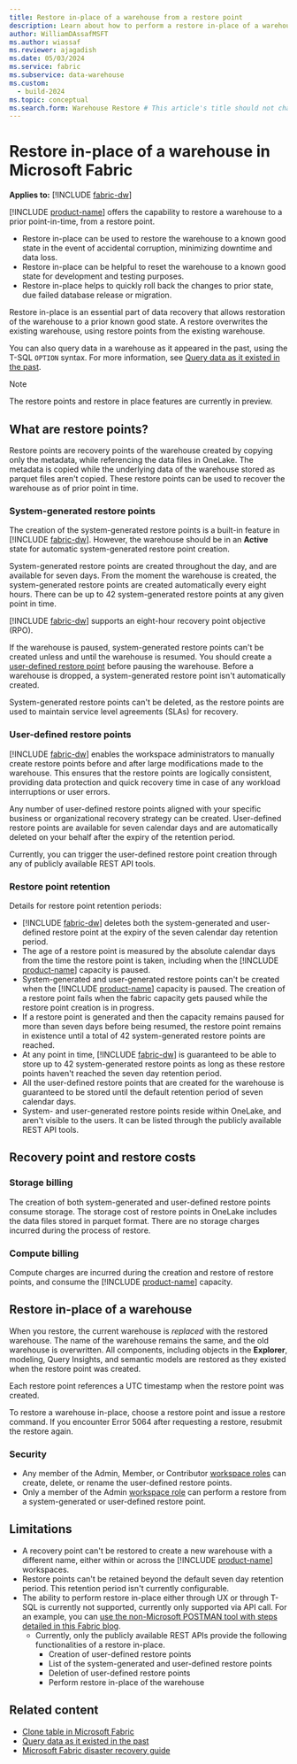 ```yaml
---
title: Restore in-place of a warehouse from a restore point
description: Learn about how to perform a restore in-place of a warehouse in Microsoft Fabric.
author: WilliamDAssafMSFT
ms.author: wiassaf
ms.reviewer: ajagadish
ms.date: 05/03/2024
ms.service: fabric
ms.subservice: data-warehouse
ms.custom:
  - build-2024
ms.topic: conceptual
ms.search.form: Warehouse Restore # This article's title should not change. If so, contact engineering.
---
```

# Restore in-place of a warehouse in Microsoft Fabric

**Applies to:** [!INCLUDE [fabric-dw](includes/applies-to-version/fabric-dw.md)]

[!INCLUDE [product-name](../includes/product-name.md)] offers the capability to restore a warehouse to a prior point-in-time, from a restore point.

- Restore in-place can be used to restore the warehouse to a known good state in the event of accidental corruption, minimizing downtime and data loss.
- Restore in-place can be helpful to reset the warehouse to a known good state for development and testing purposes.
- Restore in-place helps to quickly roll back the changes to prior state, due failed database release or migration.

Restore in-place is an essential part of data recovery that allows restoration of the warehouse to a prior known good state. A restore overwrites the existing warehouse, using restore points from the existing warehouse.

You can also query data in a warehouse as it appeared in the past, using the T-SQL `OPTION` syntax. For more information, see [Query data as it existed in the past](time-travel.md).

> [!NOTE]
> The restore points and restore in place features are currently in preview.

## What are restore points?

Restore points are recovery points of the warehouse created by copying only the metadata, while referencing the data files in OneLake. The metadata is copied while the underlying data of the warehouse stored as parquet files aren't copied. These restore points can be used to recover the warehouse as of prior point in time.

### System-generated restore points

The creation of the system-generated restore points is a built-in feature in [!INCLUDE [fabric-dw](includes/fabric-dw.md)]. However, the warehouse should be in an **Active** state for automatic system-generated restore point creation.

System-generated restore points are created throughout the day, and are available for seven days. From the moment the warehouse is created, the system-generated restore points are created automatically every eight hours. There can be up to 42 system-generated restore points at any given point in time.

[!INCLUDE [fabric-dw](includes/fabric-dw.md)] supports an eight-hour recovery point objective (RPO).

<!-- To see when the last restore point started, execute the following query on your warehouse via the [Fabric portal SQL query editor](sql-query-editor.md). Refer to the top (most recent) row. -->

If the warehouse is paused, system-generated restore points can't be created unless and until the warehouse is resumed. You should create a [user-defined restore point](#user-defined-restore-points) before pausing the warehouse. Before a warehouse is dropped, a system-generated restore point isn't automatically created.

System-generated restore points can't be deleted, as the restore points are used to maintain service level agreements (SLAs) for recovery.

### User-defined restore points

[!INCLUDE [fabric-dw](includes/fabric-dw.md)] enables the workspace administrators to manually create restore points before and after large modifications made to the warehouse. This ensures that the restore points are logically consistent, providing data protection and quick recovery time in case of any workload interruptions or user errors.

Any number of user-defined restore points aligned with your specific business or organizational recovery strategy can be created. User-defined restore points are available for seven calendar days and are automatically deleted on your behalf after the expiry of the retention period.

Currently, you can trigger the user-defined restore point creation through any of publicly available REST API tools. <!-- For an example, see the tutorial [Create user-defined restore points](tutorial-restore-in-place-warehouse.md#create-user-defined-restore-points). -->

### Restore point retention

Details for restore point retention periods:

- [!INCLUDE [fabric-dw](includes/fabric-dw.md)] deletes both the system-generated and user-defined restore point at the expiry of the seven calendar day retention period.
- The age of a restore point is measured by the absolute calendar days from the time the restore point is taken, including when the [!INCLUDE [product-name](../includes/product-name.md)] capacity is paused.
- System-generated and user-generated restore points can't be created when the [!INCLUDE [product-name](../includes/product-name.md)] capacity is paused. The creation of a restore point fails when the fabric capacity gets paused while the restore point creation is in progress.
- If a restore point is generated and then the capacity remains paused for more than seven days before being resumed, the restore point remains in existence until a total of 42 system-generated restore points are reached.
- At any point in time, [!INCLUDE [fabric-dw](includes/fabric-dw.md)] is guaranteed to be able to store up to 42 system-generated restore points as long as these restore points haven't reached the seven day retention period.
- All the user-defined restore points that are created for the warehouse is guaranteed to be stored until the default retention period of seven calendar days.
- System- and user-generated restore points reside within OneLake, and aren't visible to the users. It can be listed through the publicly available REST API tools.

## Recovery point and restore costs

### Storage billing

The creation of both system-generated and user-defined restore points consume storage. The storage cost of restore points in OneLake includes the data files stored in parquet format. There are no storage charges incurred during the process of restore.

### Compute billing

Compute charges are incurred during the creation and restore of restore points, and consume the [!INCLUDE [product-name](../includes/product-name.md)] capacity.

## Restore in-place of a warehouse

When you restore, the current warehouse is *replaced* with the restored warehouse. The name of the warehouse remains the same, and the old warehouse is overwritten. All components, including objects in the **Explorer**, modeling, Query Insights, and semantic models are restored as they existed when the restore point was created.

Each restore point references a UTC timestamp when the restore point was created.

To restore a warehouse in-place, choose a restore point and issue a restore command. If you encounter Error 5064 after requesting a restore, resubmit the restore again.

### Security

- Any member of the Admin, Member, or Contributor [workspace roles](workspace-roles.md) can create, delete, or rename the user-defined restore points.
- Only a member of the Admin [workspace role](workspace-roles.md) can perform a restore from a system-generated or user-defined restore point.

## Limitations

- A recovery point can't be restored to create a new warehouse with a different name, either within or across the [!INCLUDE [product-name](../includes/product-name.md)] workspaces.
- Restore points can't be retained beyond the default seven day retention period. This retention period isn't currently configurable.
- The ability to perform restore in-place either through UX or through T-SQL is currently not supported, currently only supported via API call. <!-- For an example, see [Tutorial: Restore a Warehouse using REST API in Microsoft Fabric](tutorial-restore-in-place-warehouse.md). --> For an example, you can [use the non-Microsoft POSTMAN tool with steps detailed in this Fabric blog](https://blog.fabric.microsoft.com/blog/the-art-of-data-warehouse-recovery-within-microsoft-fabric/).
    - Currently, only the publicly available REST APIs provide the following functionalities of a restore in-place.
        - Creation of user-defined restore points
        - List of the system-generated and user-defined restore points
        - Deletion of user-defined restore points
        - Perform restore in-place of the warehouse

## Related content

- [Clone table in Microsoft Fabric](clone-table.md)
- [Query data as it existed in the past](time-travel.md)
- [Microsoft Fabric disaster recovery guide](../security/disaster-recovery-guide.md)
